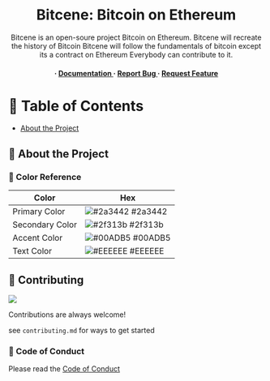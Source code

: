 <div align='center'>

<h1>Bitcene: Bitcoin on Ethereum</h1>
<p>Bitcene is an open-soure project Bitcoin on Ethereum. Bitcene will recreate the history of Bitcoin Bitcene will follow the fundamentals of bitcoin except its a contract on Ethereum Everybody can contribute to it.</p>

<h4> <span> · </span> <a href="https://github.com/Bitcene/Bitcene.sol/blob/master/README.md"> Documentation </a> <span> · </span> <a href="https://github.com/Bitcene/Bitcene.sol/issues"> Report Bug </a> <span> · </span> <a href="https://github.com/Bitcene/Bitcene.sol/issues"> Request Feature </a> </h4>


</div>

# :notebook_with_decorative_cover: Table of Contents

- [About the Project](#star2-about-the-project)


## :star2: About the Project

### :art: Color Reference
| Color | Hex |
| --------------- | ---------------------------------------------------------------- |
| Primary Color | ![#2a3442](https://via.placeholder.com/10/2a3442?text=+) #2a3442 |
| Secondary Color | ![#2f313b](https://via.placeholder.com/10/2f313b?text=+) #2f313b |
| Accent Color | ![#00ADB5](https://via.placeholder.com/10/00ADB5?text=+) #00ADB5 |
| Text Color | ![#EEEEEE](https://via.placeholder.com/10/EEEEEE?text=+) #EEEEEE |

## :wave: Contributing

<a href="https://github.com/bitcene/Bitcene.sol/graphs/contributors"> <img src="https://contrib.rocks/image?repo=Louis3797/awesome-readme-template" /> </a>

Contributions are always welcome!

see `contributing.md` for ways to get started

### :scroll: Code of Conduct

Please read the [Code of Conduct](https://github.com/bitcene/Bitcene.sol/blob/master/CODE_OF_CONDUCT.md)
